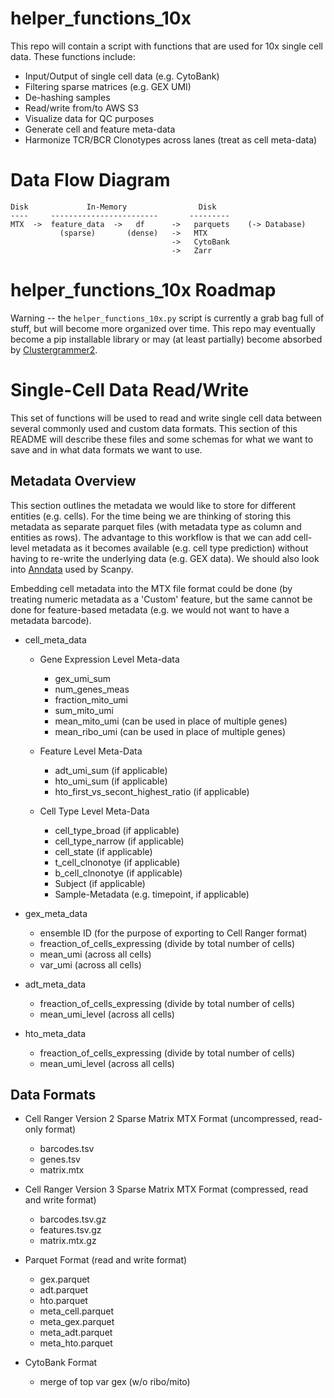 # helper_functions_10x
This repo will contain a script with functions that are used for 10x single cell data. These functions include:

* Input/Output of single cell data (e.g. CytoBank)
* Filtering sparse matrices (e.g. GEX UMI)
* De-hashing samples
* Read/write from/to AWS S3
* Visualize data for QC purposes
* Generate cell and feature meta-data
* Harmonize TCR/BCR Clonotypes across lanes (treat as cell meta-data)

# Data Flow Diagram

```
Disk             In-Memory                Disk
----     ------------------------       ---------
MTX  ->  feature_data  ->   df      ->   parquets    (-> Database)
           (sparse)       (dense)   ->   MTX
                                    ->   CytoBank
                                    ->   Zarr
```

# helper_functions_10x Roadmap
Warning -- the `helper_functions_10x.py` script is currently a grab bag full of stuff, but will become more organized over time. This repo may eventually become a pip installable library or may (at least partially) become absorbed by [Clustergrammer2](https://github.com/ismms-himc/clustergrammer2).

# Single-Cell Data Read/Write
This set of functions will be used to read and write single cell data between several commonly used and custom data formats. This section of this README will describe these files and some schemas for what we want to save and in what data formats we want to use.

## Metadata Overview
This section outlines the metadata we would like to store for different entities (e.g. cells). For the time being we are thinking of storing this metadata as separate parquet files (with metadata type as column and entities as rows). The advantage to this workflow is that we can add cell-level metadata as it becomes available (e.g. cell type prediction) without having to re-write the underlying data (e.g. GEX data). We should also look into [Anndata](https://scanpy.readthedocs.io/en/stable/basic_usage.html#anndata) used by Scanpy.

Embedding cell metadata into the MTX file format could be done (by treating numeric metadata as a 'Custom' feature, but the same cannot be done for feature-based metadata (e.g. we would not want to have a metadata barcode).

* cell_meta_data

  * Gene Expression Level Meta-data
     * gex_umi_sum
     * num_genes_meas
     * fraction_mito_umi
     * sum_mito_umi
     * mean_mito_umi (can be used in place of multiple genes)
     * mean_ribo_umi (can be used in place of multiple genes)

  * Feature Level Meta-Data
     * adt_umi_sum (if applicable)
     * hto_umi_sum (if applicable)
     * hto_first_vs_secont_highest_ratio (if applicable)

  * Cell Type Level Meta-Data
     * cell_type_broad (if applicable)
     * cell_type_narrow (if applicable)
     * cell_state (if applicable)
     * t_cell_clnonotye (if applicable)
     * b_cell_clnonotye (if applicable)
     * Subject (if applicable)
     * Sample-Metadata (e.g. timepoint, if applicable)

* gex_meta_data
   * ensemble ID (for the purpose of exporting to Cell Ranger format)
   * freaction_of_cells_expressing (divide by total number of cells)
   * mean_umi (across all cells)
   * var_umi (across all cells)

* adt_meta_data
   * freaction_of_cells_expressing (divide by total number of cells)
   * mean_umi_level (across all cells)

* hto_meta_data
   * freaction_of_cells_expressing (divide by total number of cells)
   * mean_umi_level (across all cells)

## Data Formats
* Cell Ranger Version 2 Sparse Matrix MTX Format (uncompressed, read-only format)
    * barcodes.tsv
    * genes.tsv
    * matrix.mtx
* Cell Ranger Version 3 Sparse Matrix MTX Format (compressed, read and write format)
    * barcodes.tsv.gz
    * features.tsv.gz
    * matrix.mtx.gz
* Parquet Format (read and write format)
    * gex.parquet
    * adt.parquet
    * hto.parquet
    * meta_cell.parquet
    * meta_gex.parquet
    * meta_adt.parquet
    * meta_hto.parquet

* CytoBank Format
    * merge of top var gex (w/o ribo/mito)
